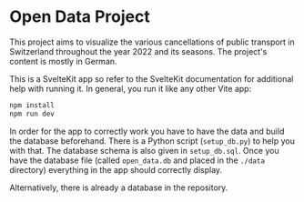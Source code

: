 # Open Data Project
This project aims to visualize the various cancellations of public transport in Switzerland
throughout the year 2022 and its seasons. The project's content is mostly in German.

This is a SvelteKit app so refer to the SvelteKit documentation for additional help with running it.
In general, you run it like any other Vite app:
```sh
npm install
npm run dev
```

In order for the app to correctly work you have to have the data and build the database beforehand.
There is a Python script (`setup_db.py`) to help you with that. The database schema is also given
in `setup_db.sql`.
Once you have the database file (called `open_data.db` and placed in the `./data` directory) everything in the app should correctly display.

Alternatively, there is already a database in the repository.

